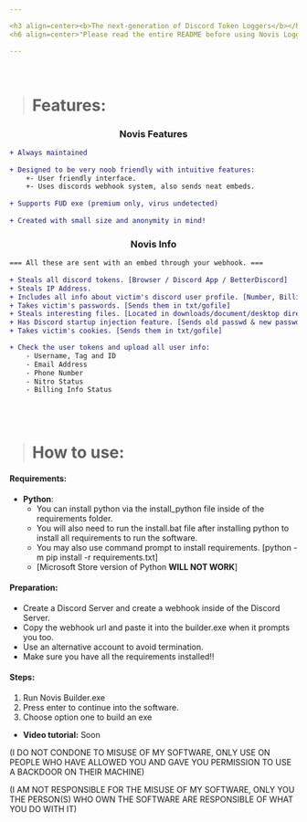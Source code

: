 ```yaml
---

<h3 align=center><b>The next-generation of Discord Token Loggers</b></h3>
<h6 align=center>"Please read the entire README before using Novis Logger."</h4>

---
```



</br>


> # Features:
<h3 align=center>Novis Features</h3>

```diff
+ Always maintained
  
+ Designed to be very noob friendly with intuitive features:
    +- User friendly interface.
    +- Uses discords webhook system, also sends neat embeds.
  
+ Supports FUD exe (premium only, virus undetected)
  
+ Created with small size and anonymity in mind!
```

<h3 align=center>Novis Info</h3>

```diff
=== All these are sent with an embed through your webhook. ===  
 
+ Steals all discord tokens. [Browser / Discord App / BetterDiscord]
+ Steals IP Address. 
+ Includes all info about victim's discord user profile. [Number, Billing Info, Badges, Email, HQ Friends]
+ Takes victim's passwords. [Sends them in txt/gofile]
+ Steals interesting files. [Located in downloads/document/desktop directories]
+ Has Discord startup injection feature. [Sends old passwd & new passwd / new token]
+ Takes victim's cookies. [Sends them in txt/gofile]

+ Check the user tokens and upload all user info:
    - Username, Tag and ID
    - Email Address 
    - Phone Number
    - Nitro Status
    - Billing Info Status
    
```

</br>


> # How to use:
#### Requirements:
- **Python**:
    - You can install python via the install_python file inside of the requirements folder.
    - You will also need to run the install.bat file after installing python to install all requirements to run the software.
    - You may also use command prompt to install requirements. [python -m pip install -r requirements.txt]
    - [Microsoft Store version of Python **WILL NOT WORK**]

#### Preparation:
- Create a Discord Server and create a webhook inside of the Discord Server.
- Copy the webhook url and paste it into the builder.exe when it prompts you too.
- Use an alternative account to avoid termination.
- Make sure you have all the requirements installed!!

#### Steps:
1. Run Novis Builder.exe
2. Press enter to continue into the software.
3. Choose option one to build an exe

- **Video tutorial:** Soon


(I DO NOT CONDONE TO MISUSE OF MY SOFTWARE, ONLY USE ON PEOPLE WHO HAVE ALLOWED YOU AND GAVE YOU PERMISSION TO USE A BACKDOOR ON THEIR MACHINE)

(I AM NOT RESPONSIBLE FOR THE MISUSE OF MY SOFTWARE, ONLY YOU THE PERSON(S) WHO OWN THE SOFTWARE ARE RESPONSIBLE OF WHAT YOU DO WITH IT)


</br>
